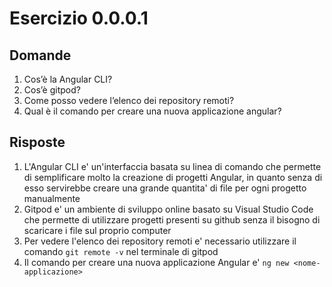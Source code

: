 # Esercizio 0.0.0.1

## Domande

1. Cos’è la Angular CLI?
2. Cos’è gitpod?
3. Come posso vedere l’elenco dei repository remoti?
4. Qual è il comando per creare una nuova applicazione angular?

## Risposte

1. L'Angular CLI e' un'interfaccia basata su linea di comando che permette di semplificare molto la creazione di progetti Angular, in quanto senza di esso servirebbe creare una grande quantita' di file per ogni progetto manualmente
2. Gitpod e' un ambiente di sviluppo online basato su Visual Studio Code che permette di utilizzare progetti presenti su github senza il bisogno di scaricare i file sul proprio computer
3. Per vedere l'elenco dei repository remoti e' necessario utilizzare il comando `git remote -v` nel terminale di gitpod
4. Il comando per creare una nuova applicazione Angular e' `ng new <nome-applicazione>`
